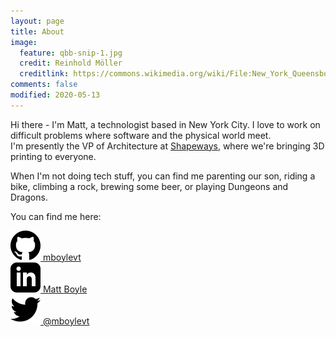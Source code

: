```yaml
---
layout: page
title: About
image:
  feature: qbb-snip-1.jpg
  credit: Reinhold Möller
  creditlink: https://commons.wikimedia.org/wiki/File:New_York_Queensboro_Bridge_1010944-PSD.jpg
comments: false
modified: 2020-05-13
---
```


Hi there - I'm Matt, a technologist based in New York City.  I love to work on difficult problems where software and the physical world meet.  
I'm presently the VP of Architecture at [Shapeways](https://www.shapeways.com), where we're bringing 3D printing to everyone. 

When I'm not doing tech stuff, you can find me parenting our son, riding a bike, climbing a rock, brewing some beer, or playing Dungeons and Dragons.

You can find me here:
<div class="container">
  <div class="row">
    <div class="social-icons-image col-xs-1">
        <a href="http://www.github.com/mboylevt" >
            <img src="/images/social/github.svg" alt="Github">
             mboylevt
        </a>
    </div>
    <div class="social-icons-image col-xs-1">
        <a href="https://www.linkedin.com/in/matt-boyle-b750263/" >
            <img src="/images/social/linkedin.svg" alt="LinkedIn">
             Matt Boyle
        </a>
    </div>
    <div class="social-icons-image col-xs-1">
        <a href="http://www.twitter.com/mboylevt" >
            <img src="/images/social/twitter.svg" alt="Twitter">
             @mboylevt
        </a>
    </div>
  </div>
</div>
